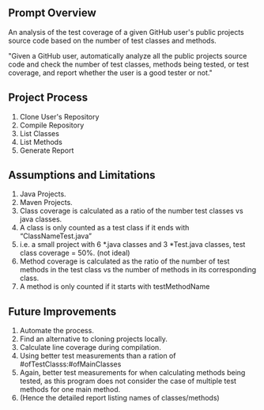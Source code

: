 Prompt Overview
--------
An analysis of the test coverage of a given GitHub user's public projects source code based on the number of test classes and methods.

"Given a GitHub user, automatically analyze all the public projects source code and check the number of test classes, methods being tested, or test coverage, and report whether the user is a good tester or not."
	
Project Process
--------
1. Clone User's Repository
2. Compile Repository
3. List Classes
4. List Methods
5. Generate Report

Assumptions and Limitations
--------
1. Java Projects.
2. Maven Projects.
3. Class coverage is calculated as a ratio of the number test classes vs java classes.
4. A class is only counted as a test class if it ends with “ClassNameTest.java”
5. i.e. a small project with 6 *.java classes and 3 *Test.java classes, test class coverage = 50%. (not ideal)
6. Method coverage is calculated as the ratio of the number of test  methods in the test class vs the number of methods in  its corresponding class.
7. A method is only counted if it starts with testMethodName


Future Improvements
--------
1. Automate the process. 
2. Find an alternative to cloning projects locally.
3. Calculate line coverage during compilation.
4. Using better test measurements than a ration of #ofTestClasss:#ofMainClasses
5. Again, better test measurements for when calculating methods being tested, as this program does not consider the case of multiple test methods for one main method.
6. (Hence the detailed report listing names of classes/methods)
